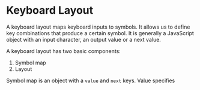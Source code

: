 # Keyboard Layout

A keyboard layout maps keyboard inputs to symbols. It allows us to define key combinations that
produce a certain symbol. It is generally a JavaScript object with an
input character, an output value or a next value.

A keyboard layout has two basic components:

1. Symbol map
1. Layout

Symbol map is an object with a `value` and `next` keys. Value specifies
